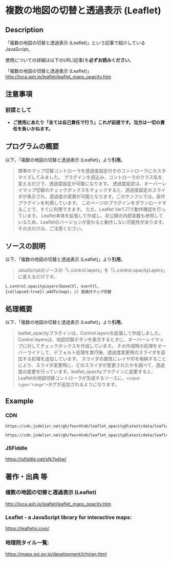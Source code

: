 # 複数の地図の切替と透過表示 (Leaflet)

## Description

「複数の地図の切替と透過表示 (Leaflet)」という記事で紹介しているJavaScript。

使用についての詳細は以下のURL(記事)を**必ずお読みください**。

「複数の地図の切替と透過表示 (Leaflet)」
http://loca.ash.jp/leaflet/leaflet_maps_opacity.htm

## 注意事項

### 前提として

- **ご使用にあたり「全ては自己責任で行う」これが前提です。当方は一切の責任を負いかねます。**

## プログラムの概要

以下、「複数の地図の切替と透過表示 (Leaflet)」より**引用**。

> 標準のマップ切替コントローラを透過度設定付きのコントローラにカスタマイズしてみました。 プラグインを読込み、コントローラのクラス名を変えるだけで、透過度設定が可能になります。 透過度設定は、オーバーレイマップ切替のチェックボックスをチェックすると、透過度設定のスライダが表示され、透過度の変更が可能となります。このサンプルでは、自作プラグインを利用しています。 このページのプラグインをダウンロードすることで、すぐに利用できます。 ただ、Leaflet Ver1.7.1で動作確認を行っています。 Leaflet本体を拡張して作成し、非公開の内部変数も参照しているため、Leafletのバージョンが変わると動作しない可能性があります。 その点だけは、ご注意ください。

## ソースの説明

以下、「複数の地図の切替と透過表示 (Leaflet)」より**引用**。

> JavaScriptのソースの「L.control.layers」を「L.control.opacityLayers」に変えるだけです。

```JavaScript:JavaScript
L.control.opacityLayers(baseCtl, overCtl, {collapsed:true}).addTo(map); // 透過付マップ切替
```

## 処理概要

以下、「複数の地図の切替と透過表示 (Leaflet)」より**引用**。

> leaflet_opacityプラグインは、Control.layersを拡張して作成しました。 Control.layersは、地図切替ボタンを表示するときに、オーバーレイマップに対してチェックボックスを作成しています。 その作成時の処理をオーバーライドして、デフォルト処理を実行後、透過度変更用のスライダを追加する処理を追加しています。 スライダの属性にレイヤIDを格納することにより、スライダ変更時に、どのスライダが変更されたかを調べて、透過度の変更を行っています。leaflet_opacityプラグインに変更すると、Leafletの地図切替コントローラが生成するソースに、`<input type="range">`タグが追加されるようになります。

## Example

### CDN
```html:JavaScript
https://cdn.jsdelivr.net/gh/four4to6/leaflet_opacity@latest/data/leaflet_opacity.js
```

```html:CSS
https://cdn.jsdelivr.net/gh/four4to6/leaflet_opacity@latest/data/leaflet_opacity.css
```

### JSFiddle
https://jsfiddle.net/sfk7p4jw/


## 著作・出典 等

### 複数の地図の切替と透過表示 (Leaflet)
http://loca.ash.jp/leaflet/leaflet_maps_opacity.htm

### Leaflet - a JavaScript library for interactive maps:
https://leafletjs.com/

### 地理院タイル一覧:
https://maps.gsi.go.jp/development/ichiran.html

